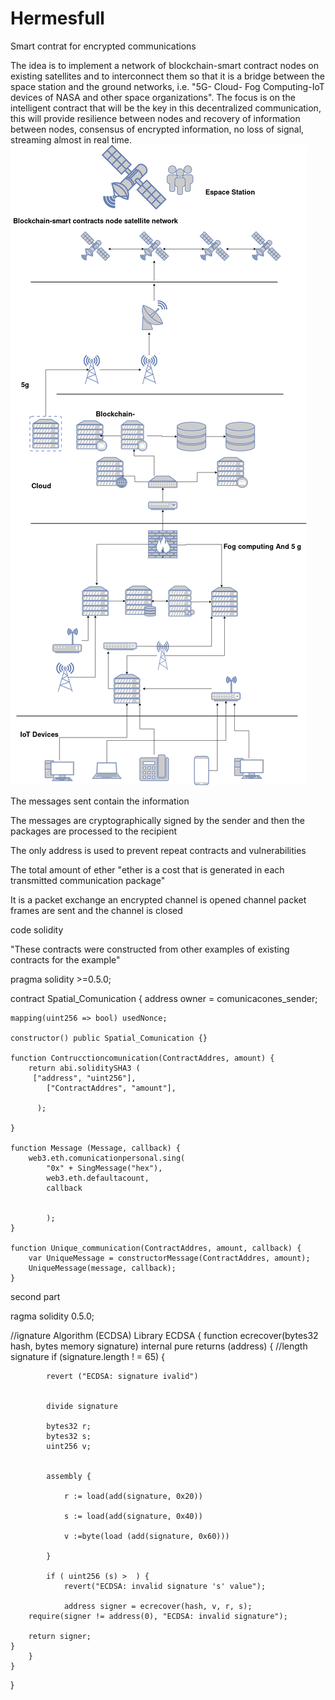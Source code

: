 # Hermesfull
Smart contrat for encrypted communications

The idea is to implement a network of blockchain-smart contract nodes on existing satellites and to interconnect them so that it is a bridge between the space station and the ground networks, i.e. "5G- Cloud- Fog Computing-IoT devices of NASA and other space organizations".
The focus is on the intelligent contract that will be the key in this decentralized communication, this will provide resilience between nodes and recovery of information between nodes, consensus of encrypted information, no loss of signal, streaming almost in real time.
![](Hermes.png)

The messages sent contain the information 

The messages are cryptographically signed by the sender and then the packages are processed to the recipient

The only address is used to prevent repeat contracts and vulnerabilities 

The total amount of ether "ether is a cost that is generated in each transmitted communication package" 

It is a packet exchange an encrypted channel is opened channel packet frames are sent and the channel is closed



code solidity

"These contracts were constructed from other examples of existing contracts for the example"

pragma solidity >=0.5.0;

contract Spatial_Comunication {
    address owner = comunicacones_sender;
    
    mapping(uint256 => bool) usedNonce;
    
    constructor() public Spatial_Comunication {}
    
    function Contrucctioncomunication(ContractAddres, amount) {
        return abi.soliditySHA3 (
         ["address", "uint256"],
            ["ContractAddres", "amount"],
            
          );
            
    }
    
    function Message (Message, callback) {
        web3.eth.comunicationpersonal.sing(
            "0x" + SingMessage("hex"),
            web3.eth.defaultacount, 
            callback
            
            
            );
    }
    
    function Unique_communication(ContractAddres, amount, callback) {
        var UniqueMessage = constructorMessage(ContractAddres, amount);
        UniqueMessage(message, callback);
    }
    
   second part
   
   ragma solidity 0.5.0;


//ignature Algorithm (ECDSA)
Library ECDSA {
    function ecrecover(bytes32 hash, bytes memory signature) internal pure returns (address) {
        //length signature
        if (signature.length ! = 65) {
            
            revert ("ECDSA: signature ivalid")
            
            
            divide signature
            
            bytes32 r;
            bytes32 s;
            uint256 v;
            
            
            assembly {
                
                r := load(add(signature, 0x20))
                
                s := load(add(signature, 0x40))
                
                v :=byte(load (add(signature, 0x60)))
                
            }
            
            if ( uint256 (s) >  ) {
                revert("ECDSA: invalid signature 's' value");
                
                address signer = ecrecover(hash, v, r, s);
        require(signer != address(0), "ECDSA: invalid signature");

        return signer;
    }
        }
    }
    
   
}
   
